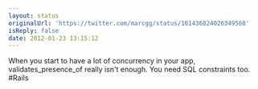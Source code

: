 ```yaml
---
layout: status
originalUrl: 'https://twitter.com/marcgg/status/161436824026349568'
isReply: false
date: 2012-01-23 13:15:12
---
```


When you start to have a lot of concurrency in your app, validates_presence_of really isn't enough. You need SQL constraints too. #Rails
